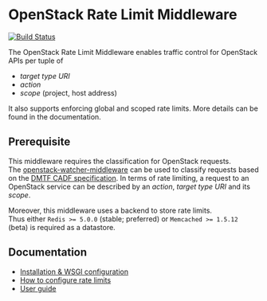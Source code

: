 OpenStack Rate Limit Middleware
===============================

[![Build Status](https://travis-ci.org/sapcc/openstack-rate-limit-middleware.svg?branch=master)](https://travis-ci.org/sapcc/openstack-rate-limit-middleware)

The OpenStack Rate Limit Middleware enables traffic control for OpenStack APIs per tuple of
- *target type URI*
- *action*
- *scope* (project, host address)

It also supports enforcing global and scoped rate limits.
More details can be found in the documentation.

## Prerequisite

This middleware requires the classification for OpenStack requests.  
The [openstack-watcher-middleware](https://github.com/sapcc/openstack-watcher-middleware) can be used to classify requests
based on the [DMTF CADF specification](https://www.dmtf.org/standards/cadf).
In terms of rate limiting, a request to an OpenStack service can be described by an *action*, *target type URI* and its *scope*.

Moreover, this middleware uses a backend to store rate limits.  
Thus either `Redis >= 5.0.0` (stable; preferred) or `Memcached >= 1.5.12` (beta) is required as a datastore.

## Documentation

- [Installation & WSGI configuration](./docs/install.md)
- [How to configure rate limits](./docs/configure.md)
- [User guide](./docs/user)
